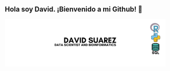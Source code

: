 ## Hola soy David. ¡Bienvenido a mi Github! 👋
<div id="header" align="center">
  <img decoding="async" src="https://github.com/DavidSuarez111/DavidSuarez111/blob/main/Gray%20modern%20professional%20data%20analysis%20Linkedln%20banner.jpg" width="800"/>
</div>

<!--
**DavidSuarez111/DavidSuarez111** is a ✨ _special_ ✨ repository because its `README.md` (this file) appears on your GitHub profile.

Here are some ideas to get you started:

- 🔭 I’m currently working on ...
- 🌱 I’m currently learning ...
- 👯 I’m looking to collaborate on ...
- 🤔 I’m looking for help with ...
- 💬 Ask me about ...
- 📫 How to reach me: ...
- 😄 Pronouns: ...
- ⚡ Fun fact: ...
-->
